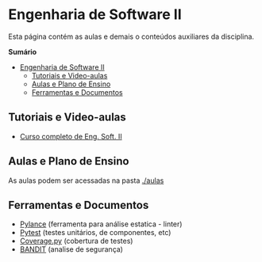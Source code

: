 # Engenharia de Software II

Esta página contém as aulas e demais o conteúdos auxiliares da disciplina.

**Sumário**
- [Engenharia de Software II](#engenharia-de-software-ii)
  - [Tutoriais e Video-aulas](#tutoriais-e-video-aulas)
  - [Aulas e Plano de Ensino](#aulas-e-plano-de-ensino)
  - [Ferramentas e Documentos](#ferramentas-e-documentos)


## Tutoriais e Video-aulas

- [Curso completo de Eng. Soft. II](https://www.youtube.com/playlist?list=PLGjBx0p9zRN-XJVa2Iaq_fYbQmfxMrExa)

## Aulas e Plano de Ensino

As aulas podem ser acessadas na pasta [./aulas](./aulas)

## Ferramentas e Documentos

- [Pylance](./pylance) (ferramenta para análise estatica - linter)
- [Pytest](./pytest/) (testes unitários, de componentes, etc)
- [Coverage.py](./coverage_py/) (cobertura de testes)
- [BANDIT](./bandit/) (analise de segurança)